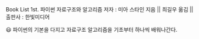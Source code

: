 Book List
1st. 파이썬 자료구조와 알고리즘
저자 : 미아 스타인 지음 || 최길우 옮김 || 출판사 : 한빛미디어

😃 파이썬의 기본을 다지고 자료구조 알고리즘을 기초부터 하나씩 배워나간다.
